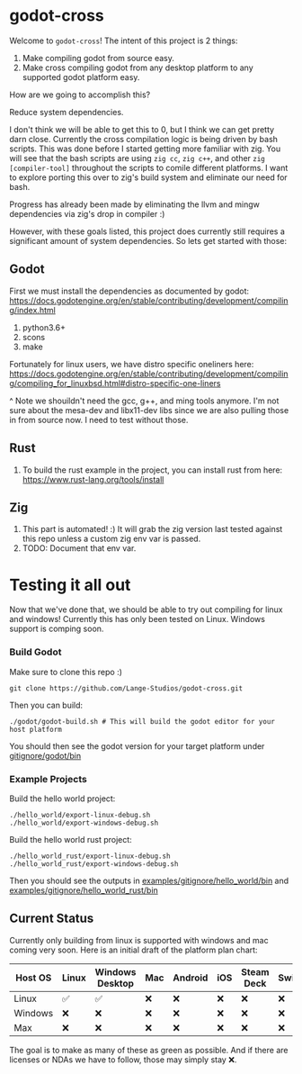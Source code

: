 # godot-cross

Welcome to ``godot-cross``!  The intent of this project is 2 things:

1. Make compiling godot from source easy.
2. Make cross compiling godot from any desktop platform to any supported godot platform easy.

How are we going to accomplish this?

Reduce system dependencies.

I don't think we will be able to get this to 0, but I think we can get pretty darn close.  Currently the cross compilation logic is being driven by bash scripts.  This was done before I started getting more familiar with zig.  You will see that the bash scripts are using ``zig cc``, ``zig c++``, and other ``zig [compiler-tool]`` throughout the scripts to comile different platforms.  I want to explore porting this over to zig's build system and eliminate our need for bash.


Progress has already been made by eliminating the llvm and mingw dependencies via zig's drop in compiler :)

However, with these goals listed, this project does currently still requires a significant amount of system dependencies.  So lets get started with those:

## Godot

First we must install the dependencies as documented by godot: https://docs.godotengine.org/en/stable/contributing/development/compiling/index.html

1. python3.6+
2. scons
3. make

Fortunately for linux users, we have distro specific oneliners here: https://docs.godotengine.org/en/stable/contributing/development/compiling/compiling_for_linuxbsd.html#distro-specific-one-liners

^ Note we shouildn't need the gcc, g++, and ming tools anymore.  I'm not sure about the mesa-dev and libx11-dev libs since we are also pulling those in from source now.  I need to test without those.

## Rust

1. To build the rust example in the project, you can install rust from here: https://www.rust-lang.org/tools/install

## Zig

1. This part is automated! :)  It will grab the zig version last tested against this repo unless a custom zig env var is passed.
2. TODO: Document that env var.


# Testing it all out

Now that we've done that, we should be able to try out compiling for linux and windows!  Currently this has only been tested on Linux.  Windows support is comping soon.

### Build Godot

Make sure to clone this repo :)

```
git clone https://github.com/Lange-Studios/godot-cross.git
```

Then you can build:

```
./godot/godot-build.sh # This will build the godot editor for your host platform
```

You should then see the godot version for your target platform under [gitignore/godot/bin](gitignore/godot/bin)

### Example Projects

Build the hello world project:
```
./hello_world/export-linux-debug.sh
./hello_world/export-windows-debug.sh
```

Build the hello world rust project:
```
./hello_world_rust/export-linux-debug.sh
./hello_world_rust/export-windows-debug.sh
```

Then you should see the outputs in [examples/gitignore/hello_world/bin](examples/gitignore/hello_world_rust/bin) and [examples/gitignore/hello_world_rust/bin](examples/gitignore/hello_world_rust/bin)

## Current Status

Currently only building from linux is supported with windows and mac coming very soon.  Here is an initial draft of the platform plan chart:

| Host OS  | Linux | Windows Desktop | Mac | Android | iOS | Steam Deck | Switch | XBox | PlayStation |
|----------|-------|-----------------|-----|---------|-----|------------|--------|------|-------------|
| Linux    | ✅    | ✅              | ❌  | ❌      | ❌  | ❌         | ❌     | ❌   | ❌         |
| Windows  | ❌    | ❌              | ❌  | ❌      | ❌  | ❌         | ❌     | ❌   | ❌         |
| Max      | ❌    | ❌              | ❌  | ❌      | ❌  | ❌         | ❌     | ❌   | ❌         |

The goal is to make as many of these as green as possible.  And if there are licenses or NDAs we have to follow, those may simply stay ❌.
